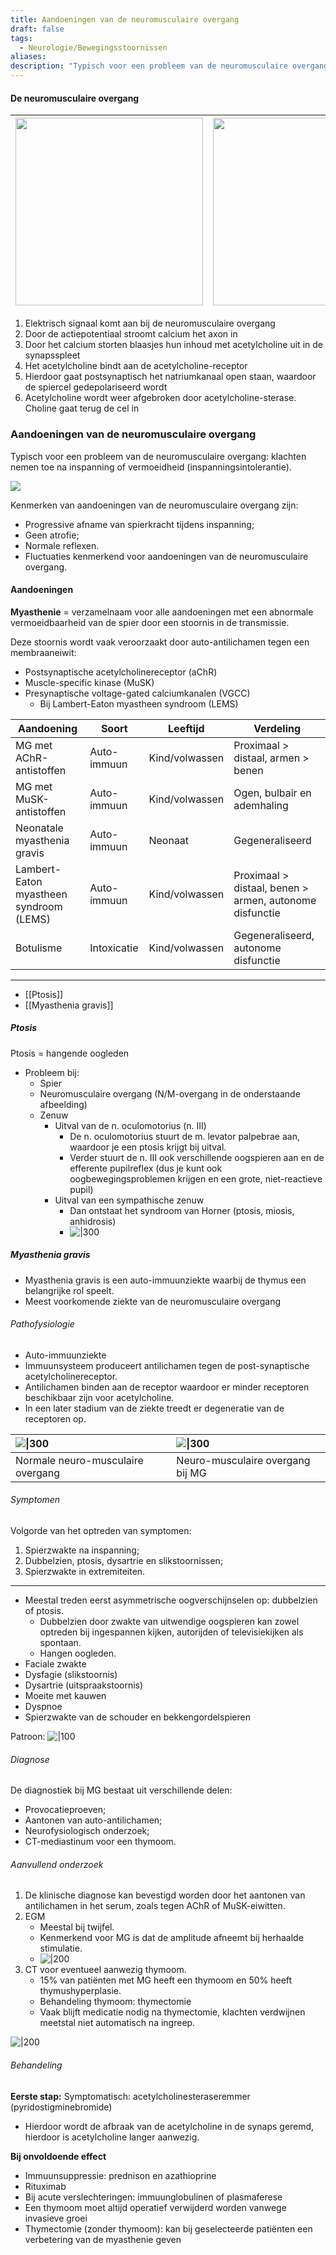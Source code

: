 ```yaml
---
title: Aandoeningen van de neuromusculaire overgang
draft: false
tags:
  - Neurologie/Bewegingsstoornissen
aliases: 
description: "Typisch voor een probleem van de neuromusculaire overgang: klachten nemen toe na inspanning of vermoeidheid (inspanningsintolerantie)."
---
```


#### De neuromusculaire overgang
| <img width="300px" src="https://i.imgur.com/IZpVbxR.png"></img> | <img width="300px" src="https://i.imgur.com/1EzSx8h.png"></img> | <img width="300px" src="https://i.imgur.com/njQbdFS.png"></img><br> |
| ---- | ---- | ---- |




1. Elektrisch signaal komt aan bij de neuromusculaire overgang
2. Door de actiepotentiaal stroomt calcium het axon in
3. Door het calcium storten blaasjes hun inhoud met acetylcholine uit in de synapsspleet
4. Het acetylcholine bindt aan de acetylcholine-receptor
5. Hierdoor gaat postsynaptisch het natriumkanaal open staan, waardoor de spiercel gedepolariseerd wordt
6. Acetylcholine wordt weer afgebroken door acetylcholine-sterase. Choline gaat terug de cel in

### Aandoeningen van de neuromusculaire overgang
Typisch voor een probleem van de neuromusculaire overgang: klachten nemen toe na inspanning of vermoeidheid (inspanningsintolerantie).

![](https://i.imgur.com/5clLOnM.png)

Kenmerken van aandoeningen van de neuromusculaire overgang zijn:
- Progressive afname van spierkracht tijdens inspanning;
- Geen atrofie;
- Normale reflexen.
- Fluctuaties kenmerkend voor aandoeningen van de neuromusculaire overgang.

#### Aandoeningen

**Myasthenie** = verzamelnaam voor alle aandoeningen met een abnormale vermoeidbaarheid van de spier door een stoornis in de transmissie.

Deze stoornis wordt vaak veroorzaakt door auto-antilichamen tegen een membraaneiwit:

- Postsynaptische acetylcholinereceptor (aChR)
- Muscle-specific kinase (MuSK)
- Presynaptische voltage-gated calciumkanalen (VGCC)
    - Bij Lambert-Eaton myastheen syndroom (LEMS)

|Aandoening|Soort|Leeftijd|Verdeling|
|---|---|---|---|
|MG met AChR-antistoffen|Auto-immuun|Kind/volwassen|Proximaal > distaal, armen > benen|
|MG met MuSK-antistoffen|Auto-immuun|Kind/volwassen|Ogen, bulbair en ademhaling|
|Neonatale myasthenia gravis|Auto-immuun|Neonaat|Gegeneraliseerd|
|Lambert-Eaton myastheen syndroom (LEMS)|Auto-immuun|Kind/volwassen|Proximaal > distaal, benen > armen, autonome disfunctie|
|Botulisme|Intoxicatie|Kind/volwassen|Gegeneraliseerd, autonome disfunctie|

---
- [[Ptosis]]
- [[Myasthenia gravis]]
##### Ptosis
Ptosis = hangende oogleden

- Probleem bij:
    - Spier
    - Neuromusculaire overgang (N/M-overgang in de onderstaande afbeelding)
    - Zenuw
        - Uitval van de n. oculomotorius (n. III)
            - De n. oculomotorius stuurt de m. levator palpebrae aan, waardoor je een ptosis krijgt bij uitval.
            - Verder stuurt de n. III ook verschillende oogspieren aan en de efferente pupilreflex (dus je kunt ook oogbewegingsproblemen krijgen en een grote, niet-reactieve pupil)
        - Uitval van een sympathische zenuw
            - Dan ontstaat het syndroom van Horner (ptosis, miosis, anhidrosis)
            - ![|300](https://i.imgur.com/lKf9eFX.png)

##### Myasthenia gravis

- Myasthenia gravis is een auto-immuunziekte waarbij de thymus een belangrijke rol speelt.
- Meest voorkomende ziekte van de neuromusculaire overgang
###### Pathofysiologie

- Auto-immuunziekte
- Immuunsysteem produceert antilichamen tegen de post-synaptische acetylcholinereceptor.
- Antilichamen binden aan de receptor waardoor er minder receptoren beschikbaar zijn voor acetylcholine.
- In een later stadium van de ziekte treedt er degeneratie van de receptoren op.


|  ![\|300](https://i.imgur.com/jlL5J4M.png)    |  ![\|300](https://i.imgur.com/JlGjLnD.png)    |
|:-----|:-----|
|  Normale neuro-musculaire overgang    | Neuro-musculaire overgang bij MG     |

###### Symptomen

Volgorde van het optreden van symptomen:

1. Spierzwakte na inspanning;
2. Dubbelzien, ptosis, dysartrie en slikstoornissen;
3. Spierzwakte in extremiteiten.

---

- Meestal treden eerst asymmetrische oogverschijnselen op: dubbelzien of ptosis.
    - Dubbelzien door zwakte van uitwendige oogspieren kan zowel optreden bij ingespannen kijken, autorijden of televisiekijken als spontaan.
    - Hangen oogleden.
- Faciale zwakte
- Dysfagie (slikstoornis)
- Dysartrie (uitspraakstoornis)
- Moeite met kauwen
- Dyspnoe
- Spierzwakte van de schouder en bekkengordelspieren


Patroon:
![|100](https://i.imgur.com/jt08iyY.png)

###### Diagnose

De diagnostiek bij MG bestaat uit verschillende delen:

- Provocatieproeven;
- Aantonen van auto-antilichamen;
- Neurofysiologisch onderzoek;
- CT-mediastinum voor een thymoom.

###### Aanvullend onderzoek
1. De klinische diagnose kan bevestigd worden door het aantonen van antilichamen in het serum, zoals tegen AChR of MuSK-eiwitten.
2. EGM
    - Meestal bij twijfel.
    - Kenmerkend voor MG is dat de amplitude afneemt bij herhaalde stimulatie.
    -  ![|200](https://i.imgur.com/5Lqe76R.png)
3. CT voor eventueel aanwezig thymoom.
    - 15% van patiënten met MG heeft een thymoom en 50% heeft thymushyperplasie.
    - Behandeling thymoom: thymectomie
    - Vaak blijft medicatie nodig na thymectomie, klachten verdwijnen meetstal niet automatisch na ingreep.

![|200](https://i.imgur.com/kZnzQ47.png)


###### Behandeling

**Eerste stap:**
Symptomatisch: acetylcholinesteraseremmer (pyridostigminebromide)
- Hierdoor wordt de afbraak van de acetylcholine in de synaps geremd, hierdoor is acetylcholine langer aanwezig.

**Bij onvoldoende effect**
- Immuunsuppressie: prednison en azathioprine
- Rituximab
- Bij acute verslechteringen: immuunglobulinen of plasmaferese
- Een thymoom moet altijd operatief verwijderd worden vanwege invasieve groei
- Thymectomie (zonder thymoom): kan bij geselecteerde patiënten een verbetering van de myasthenie geven